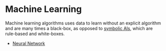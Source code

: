# Machine Learning

Machine learning algorithms uses data to learn without an explicit algorithm and are many times a black-box, as opposed to [symbolic AIs](../symbolic/README.md), which are rule-based and white-boxes.

* [Neural Network](neuralNetwork.md)